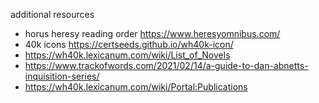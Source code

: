 additional resources 
- horus heresy reading order https://www.heresyomnibus.com/
- 40k icons https://certseeds.github.io/wh40k-icon/
- https://wh40k.lexicanum.com/wiki/List_of_Novels
- https://www.trackofwords.com/2021/02/14/a-guide-to-dan-abnetts-inquisition-series/
- https://wh40k.lexicanum.com/wiki/Portal:Publications